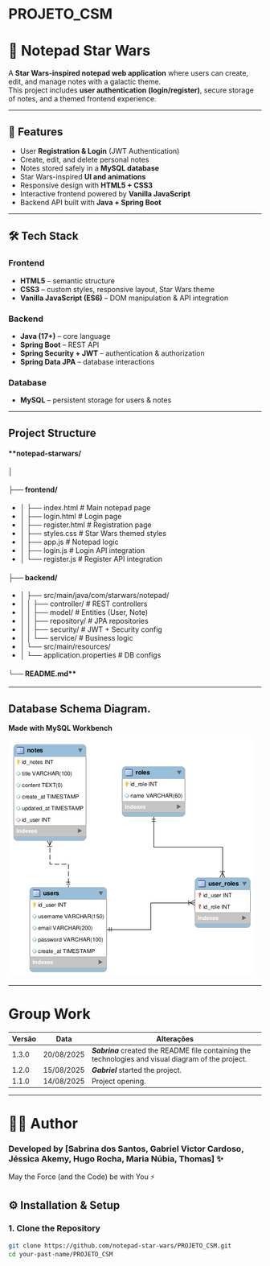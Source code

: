 # PROJETO_CSM

# 📝 Notepad Star Wars  

A **Star Wars-inspired notepad web application** where users can create, edit, and manage notes with a galactic theme.  
This project includes **user authentication (login/register)**, secure storage of notes, and a themed frontend experience.  

---

## 🚀 Features  
- User **Registration & Login** (JWT Authentication)  
- Create, edit, and delete personal notes  
- Notes stored safely in a **MySQL database**  
- Star Wars-inspired **UI and animations**  
- Responsive design with **HTML5 + CSS3**  
- Interactive frontend powered by **Vanilla JavaScript**  
- Backend API built with **Java + Spring Boot**  

---

## 🛠️ Tech Stack  
### Frontend  
- **HTML5** – semantic structure  
- **CSS3** – custom styles, responsive layout, Star Wars theme  
- **Vanilla JavaScript (ES6)** – DOM manipulation & API integration  

### Backend  
- **Java (17+)** – core language  
- **Spring Boot** – REST API  
- **Spring Security + JWT** – authentication & authorization  
- **Spring Data JPA** – database interactions  

### Database  
- **MySQL** – persistent storage for users & notes  

---

## Project Structure 

#### **notepad-starwars/
│
#### ├── frontend/
- │ ├── index.html # Main notepad page
- │ ├── login.html # Login page
- │ ├── register.html # Registration page
- │ ├── styles.css # Star Wars themed styles
- │ ├── app.js # Notepad logic
- │ ├── login.js # Login API integration
- │ └── register.js # Register API integration

#### ├── backend/
- │ ├── src/main/java/com/starwars/notepad/
- │ │ ├── controller/ # REST controllers
- │ │ ├── model/ # Entities (User, Note)
- │ │ ├── repository/ # JPA repositories
- │ │ ├── security/ # JWT + Security config
- │ │ └── service/ # Business logic
- │ └── src/main/resources/
- │ └── application.properties # DB configs


#### └── README.md**

---

## Database Schema Diagram.

**Made with MySQL Workbench**

![Diagram](images/digram-notepad-starwars.png)

---
# Group Work

| Versão | Data       | Alterações                                                                 |
|--------|-----------|---------------------------------------------------------------------------|
| 1.3.0  | 20/08/2025 | ***Sabrina*** created the README file containing the technologies and visual diagram of the project.        |
| 1.2.0  | 15/08/2025 | ***Gabriel*** started the project.  |
| 1.1.0  | 14/08/2025 | Project opening.                                       |

---

# 👨‍💻 Author

### Developed by [Sabrina dos Santos, Gabriel Victor Cardoso, Jéssica Akemy, Hugo Rocha, Maria Núbia, Thomas] ✨
May the Force (and the Code) be with You ⚡

## ⚙️ Installation & Setup  

### 1. Clone the Repository  
```bash
git clone https://github.com/notepad-star-wars/PROJETO_CSM.git
cd your-past-name/PROJETO_CSM